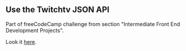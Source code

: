 ## Use the Twitchtv JSON API

Part of freeCodeCamp challenge from section "Intermediate Front End Development Projects".

Look it [here](https://ashyian.github.io/fcc_twitch_channels/).
